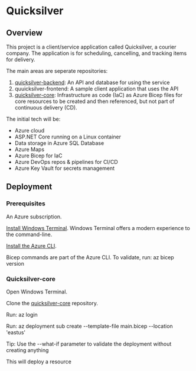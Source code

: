 # Quicksilver

## Overview

This project is a client/service application called Quicksilver, a courier company. The application is for scheduling, cancelling, and tracking items for delivery.

The main areas are seperate repositories:

1. [quicksilver-backend](https://github.com/lanceengland/quicksilver-backend): An API and database for using the service
2. quuicksilver-frontend: A sample client application that uses the API
3. [quicksilver-core](https://github.com/lanceengland/quicksilver-core): Infrastructure as code (IaC) as Azure Bicep files for core resources to be created and then referenced, but not part of continuous delivery (CD).

The initial tech will be:

- Azure cloud
- ASP.NET Core running on a Linux container
- Data storage in Azure SQL Database
- Azure Maps
- Azure Bicep for IaC
- Azure DevOps repos & pipelines for CI/CD
- Azure Key Vault for secrets management

## Deployment

### Prerequisites

An Azure subscription.

[Install Windows Terminal](https://learn.microsoft.com/en-us/windows/terminal/install). Windows Terminal offers a modern experience to the command-line.

[Install the Azure CLI](https://learn.microsoft.com/en-us/cli/azure/install-azure-cli).

Bicep commands are part of the Azure CLI. To validate, run: az bicep version

### Quicksilver-core

Open Windows Terminal.

Clone the [quicksilver-core](https://github.com/lanceengland/quicksilver-core) repository.

Run: az login

Run: az deployment sub create --template-file main.bicep --location 'eastus'

Tip: Use the --what-if parameter to validate the deployment without creating anything

This will deploy a resource